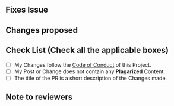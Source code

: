<!-- If your PR fixes an open issue, use `Closes #999` to link your PR with the issue. #999 stands for the issue number you are fixing -->

## Fixes Issue

<!-- Remove this section if not applicable -->

<!-- Example: Closes #31 -->

## Changes proposed

<!-- List all the proposed changes in your PR -->

<!-- Mark all the applicable boxes. To mark the box as done follow the following conventions -->
<!--
[x] - Correct; marked as done
[X] - Correct; marked as done

[ ] - Not correct; marked as **not** done
-->

## Check List (Check all the applicable boxes) <!-- Follow the above conventions to check the box -->

- [ ] My Changes follow the [Code of Conduct](https://github.com/Zemerik/Dashboard/blob/main/CODE_OF_CONDUCT.md) of this Project. 
- [ ] My Post or Change does not contain any **Plagarized** Content. 
- [ ] The title of the PR is a short description of the Changes made. 

## Note to reviewers

<!-- Add notes to reviewers if applicable -->